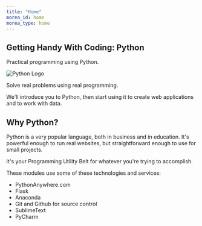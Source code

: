 ```yaml
---
title: "Home"
morea_id: home
morea_type: home
---
```


## Getting Handy With Coding: Python

Practical programming using Python.

![Python Logo](/python-course/morea/python-logo.png)

Solve real problems using real programming.

We'll introduce you to Python, then start using it to create web applications and to work with data.

## Why Python?

Python is a very popular language, both in business and in education. It's powerful enough to run real websites, but straightforward enough to use for small projects.

It's your Programming Utility Belt for whatever you're trying to accomplish. 

These modules use some of these technologies and services:

* PythonAnywhere.com
* Flask
* Anaconda
* Git and Github for source control
* SublimeText
* PyCharm
